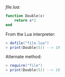 *file.lua:*
```lua
function Double(x)
	return x*2
end
```

From the Lua interpreter:

```lua
> dofile("file.lua")
> print(Double(5)) --> 10
```


Alternate method:
```lua
> require("file")
> print(Double(5)) --> 10
```